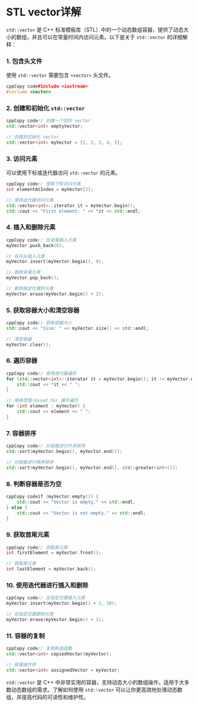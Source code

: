 # STL vector详解

`std::vector` 是 C++ 标准模板库（STL）中的一个动态数组容器，提供了动态大小的数组，并且可以在常量时间内访问元素。以下是关于 `std::vector` 的详细解释：

### 1. 包含头文件

使用 `std::vector` 需要包含 `<vector>` 头文件。

```c++
cppCopy code#include <iostream>
#include <vector>
```

### 2. 创建和初始化 `std::vector`

```c++
cppCopy code// 创建一个空的 vector
std::vector<int> emptyVector;

// 创建并初始化 vector
std::vector<int> myVector = {1, 2, 3, 4, 5};
```

### 3. 访问元素

可以使用下标或迭代器访问 `std::vector` 的元素。

```c++
cppCopy code// 使用下标访问元素
int elementAtIndex = myVector[2];

// 使用迭代器访问元素
std::vector<int>::iterator it = myVector.begin();
std::cout << "First element: " << *it << std::endl;
```

### 4. 插入和删除元素

```c++
cppCopy code// 在末尾插入元素
myVector.push_back(6);

// 在开头插入元素
myVector.insert(myVector.begin(), 0);

// 删除末尾元素
myVector.pop_back();

// 删除指定位置的元素
myVector.erase(myVector.begin() + 2);
```

### 5. 获取容器大小和清空容器

```c++
cppCopy code// 获取容器大小
std::cout << "Size: " << myVector.size() << std::endl;

// 清空容器
myVector.clear();
```

### 6. 遍历容器

```c++
cppCopy code// 使用迭代器遍历
for (std::vector<int>::iterator it = myVector.begin(); it != myVector.end(); ++it) {
    std::cout << *it << " ";
}

// 使用范围-based for 循环遍历
for (int element : myVector) {
    std::cout << element << " ";
}
```

### 7. 容器排序

```c++
cppCopy code// 对容器进行升序排序
std::sort(myVector.begin(), myVector.end());

// 对容器进行降序排序
std::sort(myVector.begin(), myVector.end(), std::greater<int>());
```

### 8. 判断容器是否为空

```c++
cppCopy codeif (myVector.empty()) {
    std::cout << "Vector is empty." << std::endl;
} else {
    std::cout << "Vector is not empty." << std::endl;
}
```

### 9. 获取首尾元素

```c++
cppCopy code// 获取首元素
int firstElement = myVector.front();

// 获取尾元素
int lastElement = myVector.back();
```

### 10. 使用迭代器进行插入和删除

```c++
cppCopy code// 在指定位置插入元素
myVector.insert(myVector.begin() + 2, 10);

// 在指定位置删除元素
myVector.erase(myVector.begin() + 1);
```

### 11. 容器的复制

```c++
cppCopy code// 复制构造函数
std::vector<int> copiedVector(myVector);

// 赋值操作符
std::vector<int> assignedVector = myVector;
```

`std::vector` 是 C++ 中非常实用的容器，支持动态大小的数组操作，适用于大多数动态数组的需求。了解如何使用 `std::vector` 可以让你更高效地处理动态数组，并提高代码的可读性和维护性。